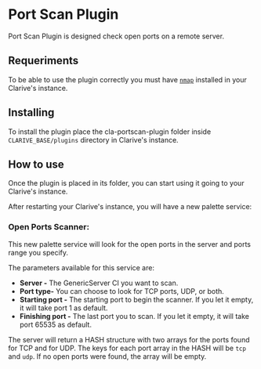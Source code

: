 
# Port Scan Plugin

Port Scan Plugin is designed check open ports on a remote server.

## Requeriments

To be able to use the plugin correctly you must have [`nmap`](https://nmap.org/book/install.html) installed in your Clarive's instance.

## Installing

To install the plugin place the cla-portscan-plugin folder inside `CLARIVE_BASE/plugins`
directory in Clarive's instance.

## How to use

Once the plugin is placed in its folder, you can start using it going to your Clarive's
instance.

After restarting your Clarive's instance, you will have a new palette service:

### Open Ports Scanner:

This new palette service will look for the open ports in the server and ports range you specify.

The parameters available for this service are:

- **Server -** The GenericServer CI you want to scan.
- **Port type-** You can choose to look for TCP ports, UDP, or both.
- **Starting port -** The starting port to begin the scanner. If you let it empty, it will take port 1 as default.
- **Finishing port -** The last port you to scan. If you let it empty, it will take port 65535 as default.

The server will return a HASH structure with two arrays for the ports found for TCP and for UDP. The keys for each port array in the HASH will be `tcp` and `udp`.
If no open ports were found, the array will be empty.